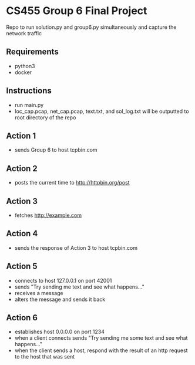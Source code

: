 # CS455 Group 6 Final Project

Repo to run solution.py and group6.py simultaneously and capture the network traffic

## Requirements

- python3
- docker

## Instructions

- run main.py
- loc_cap.pcap, net_cap.pcap, text.txt, and sol_log.txt will be outputted to root directory of the repo

## Action 1

- sends Group 6 to host tcpbin.com

## Action 2

- posts the current time to http://httpbin.org/post

## Action 3

- fetches http://example.com

## Action 4

- sends the response of Action 3 to host tcpbin.com

## Action 5

- connects to host 127.0.0.1 on port 42001
- sends "Try sending me text and see what happens..."
- receives a message
- alters the message and sends it back

## Action 6

- establishes host 0.0.0.0 on port 1234
- when a client connects sends "Try sending me some text and see what happens..."
- when the client sends a host, respond with the result of an http request to the host that was sent
